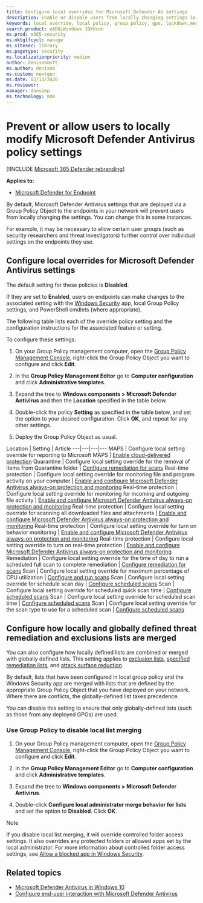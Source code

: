 ```yaml
---
title: Configure local overrides for Microsoft Defender AV settings
description: Enable or disable users from locally changing settings in Microsoft Defender AV.
keywords: local override, local policy, group policy, gpo, lockdown,merge, lists
search.product: eADQiWindows 10XVcnh
ms.prod: m365-security
ms.mktglfcycl: manage
ms.sitesec: library
ms.pagetype: security
ms.localizationpriority: medium
author: denisebmsft
ms.author: deniseb
ms.custom: nextgen
ms.date: 02/13/2020
ms.reviewer: 
manager: dansimp
ms.technology: mde
---
```


# Prevent or allow users to locally modify Microsoft Defender Antivirus policy settings

[!INCLUDE [Microsoft 365 Defender rebranding](../../includes/microsoft-defender.md)]


**Applies to:**

- [Microsoft Defender for Endpoint](https://go.microsoft.com/fwlink/p/?linkid=2154037)

By default, Microsoft Defender Antivirus settings that are deployed via a Group Policy Object to the endpoints in your network will prevent users from locally changing the settings. You can change this in some instances.

For example, it may be necessary to allow certain user groups (such as security researchers and threat investigators) further control over individual settings on the endpoints they use.

## Configure local overrides for Microsoft Defender Antivirus settings

The default setting for these policies is **Disabled**.

If they are set to **Enabled**, users on endpoints can make changes to the associated setting with the [Windows Security](microsoft-defender-security-center-antivirus.md) app, local Group Policy settings, and PowerShell cmdlets (where appropriate).

The following table lists each of the override policy setting and the configuration instructions for the associated feature or setting.

To configure these settings:

1. On your Group Policy management computer, open the [Group Policy Management Console](https://technet.microsoft.com/library/cc731212.aspx), right-click the Group Policy Object you want to configure and click **Edit**.

2. In the **Group Policy Management Editor** go to **Computer configuration** and click **Administrative templates**.

3. Expand the tree to **Windows components > Microsoft Defender Antivirus** and then the **Location** specified in the table below.

4. Double-click the policy **Setting** as specified in the table below, and set the option to your desired configuration. Click **OK**, and repeat for any other settings.

5. Deploy the Group Policy Object as usual.

Location | Setting | Article
---|---|---|---
MAPS | Configure local setting override for reporting to Microsoft MAPS | [Enable cloud-delivered protection](enable-cloud-protection-microsoft-defender-antivirus.md)
Quarantine | Configure local setting override for the removal of items from Quarantine folder | [Configure remediation for scans](configure-remediation-microsoft-defender-antivirus.md)
Real-time protection | Configure local setting override for monitoring file and program activity on your computer | [Enable and configure Microsoft Defender Antivirus always-on protection and monitoring](configure-real-time-protection-microsoft-defender-antivirus.md)
Real-time protection | Configure local setting override for monitoring for incoming and outgoing file activity | [Enable and configure Microsoft Defender Antivirus always-on protection and monitoring](configure-real-time-protection-microsoft-defender-antivirus.md)
Real-time protection | Configure local setting override for scanning all downloaded files and attachments | [Enable and configure Microsoft Defender Antivirus always-on protection and monitoring](configure-real-time-protection-microsoft-defender-antivirus.md)
Real-time protection | Configure local setting override for turn on behavior monitoring | [Enable and configure Microsoft Defender Antivirus always-on protection and monitoring](configure-real-time-protection-microsoft-defender-antivirus.md)
Real-time protection | Configure local setting override to turn on real-time protection | [Enable and configure Microsoft Defender Antivirus always-on protection and monitoring](configure-real-time-protection-microsoft-defender-antivirus.md)
Remediation | Configure local setting override for the time of day to run a scheduled full scan to complete remediation | [Configure remediation for scans](configure-remediation-microsoft-defender-antivirus.md)
Scan | Configure local setting override for maximum percentage of CPU utilization | [Configure and run scans](run-scan-microsoft-defender-antivirus.md)
Scan | Configure local setting override for schedule scan day | [Configure scheduled scans](scheduled-catch-up-scans-microsoft-defender-antivirus.md)
Scan | Configure local setting override for scheduled quick scan time | [Configure scheduled scans](scheduled-catch-up-scans-microsoft-defender-antivirus.md)
Scan | Configure local setting override for scheduled scan time | [Configure scheduled scans](scheduled-catch-up-scans-microsoft-defender-antivirus.md)
Scan | Configure local setting override for the scan type to use for a scheduled scan | [Configure scheduled scans](scheduled-catch-up-scans-microsoft-defender-antivirus.md)

<a id="merge-lists"></a>

## Configure how locally and globally defined threat remediation and exclusions lists are merged

You can also configure how locally defined lists are combined or merged with globally defined lists. This setting applies to [exclusion lists](configure-exclusions-microsoft-defender-antivirus.md), [specified remediation lists](configure-remediation-microsoft-defender-antivirus.md), and [attack surface reduction](https://docs.microsoft.com/windows/security/threat-protection/microsoft-defender-atp/attack-surface-reduction).

By default, lists that have been configured in local group policy and the Windows Security app are merged with lists that are defined by the appropriate Group Policy Object that you have deployed on your network. Where there are conflicts, the globally-defined list takes precedence.

You can disable this setting to ensure that only globally-defined lists (such as those from any deployed GPOs) are used.

### Use Group Policy to disable local list merging

1. On your Group Policy management computer, open the [Group Policy Management Console](https://technet.microsoft.com/library/cc731212.aspx), right-click the Group Policy Object you want to configure and click **Edit**.

2. In the **Group Policy Management Editor** go to **Computer configuration** and click **Administrative templates**.

3. Expand the tree to **Windows components > Microsoft Defender Antivirus**.

4. Double-click **Configure local administrator merge behavior for lists** and set the option to **Disabled**. Click **OK**.

> [!NOTE]
> If you disable local list merging, it will override controlled folder access settings. It also overrides any protected folders or allowed apps set by the local administrator. For more information about controlled folder access settings, see [Allow a blocked app in Windows Security](https://support.microsoft.com/help/4046851/windows-10-allow-blocked-app-windows-security).

## Related topics

- [Microsoft Defender Antivirus in Windows 10](microsoft-defender-antivirus-in-windows-10.md)
- [Configure end-user interaction with Microsoft Defender Antivirus](configure-end-user-interaction-microsoft-defender-antivirus.md)
